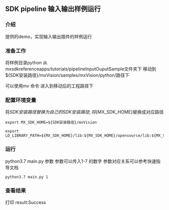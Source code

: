 ## SDK pipeline 输入输出样例运行

### 介绍
提供的demo，实现输入输出插件的样例运行

### 准备工作
将样例目录python 从mxsdkreferenceapps/tutorials/pipelineInputOuputSample文件夹下 移动到${SDK安装路径}/mxVision/samples/mxVision/python/路径下

可以使用mv 命令
进入到移动后的工程路径下

### 配置环境变量
将${SDK安装路径}替换为自己的SDK安装路径; 将${MX_SDK_HOME}替换成对应路径

```
export MX_SDK_HOME=${SDK安装路径}/mxVision

export LD_LIBRARY_PATH=${MX_SDK_HOME}/lib:${MX_SDK_HOME}/opensource/lib:${MX_SDK_HOME}/opensource/lib64
```

### 运行

python3.7 main.py 参数
参数可以传入1-7 的数字 参数对应关系可以参考快速指导文档

```
python3.7 main.py 1
```

### 查看结果
打印 result:Success